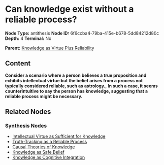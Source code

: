 # Can knowledge exist without a reliable process?

**Node Type:** antithesis
**Node ID:** 6f6ccba4-79ba-415e-b678-5dd84212d80c
**Depth:** 4
**Terminal:** No

**Parent:** [Knowledge as Virtue Plus Reliability](knowledge-as-virtue-plus-reliability-synthesis-07b8a015-b01d-435e-9415-1cd372d9a6e5.md)

## Content

**Consider a scenario where a person believes a true proposition and exhibits intellectual virtue but the belief arises from a process not typically considered reliable, such as astrology.**, **In such a case, it seems counterintuitive to say the person has knowledge, suggesting that a reliable process might be necessary.**

## Related Nodes

### Synthesis Nodes

- [Intellectual Virtue as Sufficient for Knowledge](intellectual-virtue-as-sufficient-for-knowledge-synthesis-c649ab09-e21e-44b9-a548-049cc7b72531.md)
- [Truth-Tracking as a Reliable Process](truth-tracking-as-a-reliable-process-synthesis-a62101a7-28b5-449f-a554-77cce22be517.md)
- [Causal Theories of Knowledge](causal-theories-of-knowledge-synthesis-dcfbfa1f-df63-4c82-afa3-9a22a6ca923a.md)
- [Knowledge as Safe Belief](knowledge-as-safe-belief-synthesis-51a12a77-494f-4c57-a00c-803ad3c8b009.md)
- [Knowledge as Cognitive Integration](knowledge-as-cognitive-integration-synthesis-8a0e495f-3c70-48b7-b4d4-9e2c555f4564.md)
